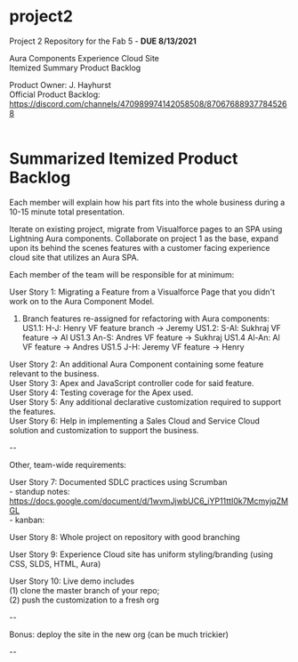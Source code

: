 # project2
Project 2 Repository for the Fab 5 - **DUE 8/13/2021**

Aura Components Experience Cloud Site  
Itemized Summary Product Backlog
  
Product Owner: J. Hayhurst <br/>
Official Product Backlog: https://discord.com/channels/470989974142058508/870676889377845268
<br />
<br />    
# Summarized Itemized Product Backlog   

Each member will explain how his part fits into the whole business during a 10-15 minute total presentation.

Iterate on existing project, migrate from Visualforce pages to an SPA using Lightning Aura components.
Collaborate on project 1 as the base, expand upon its behind the scenes features with a customer facing experience cloud site 
that utilizes an Aura SPA. 

Each member of the team will be responsible for at minimum:

User Story 1: Migrating a Feature from a Visualforce Page that you didn't work on to the Aura Component Model.<br>
  
  1. Branch features re-assigned for refactoring with Aura components:	
      US1.1: H-J: Henry VF feature branch -> Jeremy
	    US1.2: S-Al: Sukhraj VF feature -> Al
	    US1.3 An-S: Andres VF feature -> Sukhraj
      US1.4 Al-An: Al VF feature -> Andres
      US1.5 J-H: Jeremy VF feature -> Henry

User Story 2: An additional Aura Component containing some feature relevant to the business. <br>
User Story 3: Apex and JavaScript controller code for said feature.<br>
User Story 4: Testing coverage for the Apex used.<br>
User Story 5: Any additional declarative customization required to support the features.<br>
User Story 6: Help in implementing a Sales Cloud and Service Cloud solution and customization to support the business.<br>

--

Other, team-wide requirements:

User Story 7: Documented SDLC practices using Scrumban
  <br/>
    - standup notes: https://docs.google.com/document/d/1wvmJjwbUC6_iYP11ttI0k7McmyjqZMGL
  <br/>
    - kanban:
  
User Story 8: Whole project on repository with good branching

User Story 9: Experience Cloud site has uniform styling/branding (using CSS, SLDS, HTML, Aura)

User Story 10: Live demo includes
  <br/>
      (1) clone the master branch of your repo; 
  <br/> 
      (2) push the customization to a fresh org 

--

Bonus: deploy the site in the new org (can be much trickier) 

--
